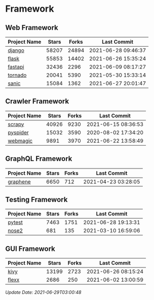 # Framework

## Web Framework
| Project Name | Stars | Forks | Last Commit |
| ------------ | ----- | ----- | ----------- |
| [django](https://github.com/django/django) | 58207 | 24894 | 2021-06-28 09:46:37 |
| [flask](https://github.com/pallets/flask) | 55853 | 14402 | 2021-06-26 15:35:24 |
| [fastapi](https://github.com/tiangolo/fastapi) | 32436 | 2296 | 2021-06-09 08:17:27 |
| [tornado](https://github.com/tornadoweb/tornado) | 20041 | 5390 | 2021-05-30 15:33:14 |
| [sanic](https://github.com/sanic-org/sanic) | 15084 | 1362 | 2021-06-27 20:01:47 |

## Crawler Framework
| Project Name | Stars | Forks | Last Commit |
| ------------ | ----- | ----- | ----------- |
| [scrapy](https://github.com/scrapy/scrapy) | 40926 | 9230 | 2021-06-15 08:36:53 |
| [pyspider](https://github.com/binux/pyspider) | 15032 | 3590 | 2020-08-02 17:34:20 |
| [webmagic](https://github.com/code4craft/webmagic) | 9891 | 3970 | 2021-06-22 13:58:49 |

## GraphQL Framework
| Project Name | Stars | Forks | Last Commit |
| ------------ | ----- | ----- | ----------- |
| [graphene](https://github.com/graphql-python/graphene) | 6650 | 712 | 2021-04-23 03:28:05 |

## Testing Framework
| Project Name | Stars | Forks | Last Commit |
| ------------ | ----- | ----- | ----------- |
| [pytest](https://github.com/pytest-dev/pytest) | 7463 | 1751 | 2021-06-28 19:13:31 |
| [nose2](https://github.com/nose-devs/nose2) | 681 | 135 | 2021-03-10 16:59:06 |

## GUI Framework
| Project Name | Stars | Forks | Last Commit |
| ------------ | ----- | ----- | ----------- |
| [kivy](https://github.com/kivy/kivy) | 13199 | 2723 | 2021-06-26 08:15:24 |
| [flexx](https://github.com/flexxui/flexx) | 2686 | 250 | 2021-06-02 13:00:59 |

*Update Date: 2021-06-29T03:00:48*